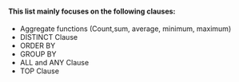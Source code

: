 
#### This list mainly focuses on the following clauses:
  * Aggregate functions (Count,sum, average, minimum, maximum)
  * DISTINCT Clause
  * ORDER BY
  * GROUP BY
  * ALL and ANY Clause
  * TOP Clause
